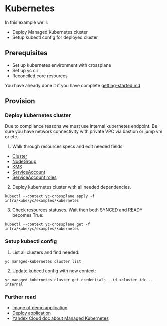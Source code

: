 # Kubernetes

In this example we'll:

* Deploy Managed Kubernetes cluster
* Setup kubectl config for deployed cluster

## Prerequisites

* Set up kubernetes environment with crossplane
* Set up yc cli
* Reconciled core resources

You have already done it if you have complete [getting-started.md](../../docs/getting-started.md)

## Provision

### Deploy kubernetes cluster

Due to compliance reasons we must use internal kubernetes endpoint. Be sure you have network connectivity with private
VPC via bastion or jump vm or etc.

1. Walk through resources specs and edit needed fields

* [Cluster](cluster.yaml)
* [NodeGroup](nodegroup.yaml)
* [KMS](kms.yaml)
* [ServiceAccount](serviceaccount.yaml)
* [ServiceAccount roles](serviceaccountroles.yaml)

2. Deploy kubernetes cluster with all needed dependencies.

```shell
kubectl --context yc-crossplane apply -f infra/kube/yc/examples/kubernetes
```

3. Check resources statuses. Wait then both SYNCED and READY becomes True:

```shell
kubectl --context yc-crossplane get -f infra/kube/yc/examples/kubernetes
```

### Setup kubectl config

1. List all clusters and find needed:

```shell
yc managed-kubernetes cluster list
```

2. Update kubectl config with new context:

```shell
yc managed-kubernetes cluster get-credentials --id <cluster-id> --internal
```

### Further read

* [Image of demo application](../../../examples/demo-images/static)
* [Deploy application](https://kubernetes.io/docs/tutorials/kubernetes-basics/deploy-app/deploy-intro/)
* [Yandex Cloud doc about Managed Kubernetes](https://cloud.yandex.com/en-ru/services/managed-kubernetes)
